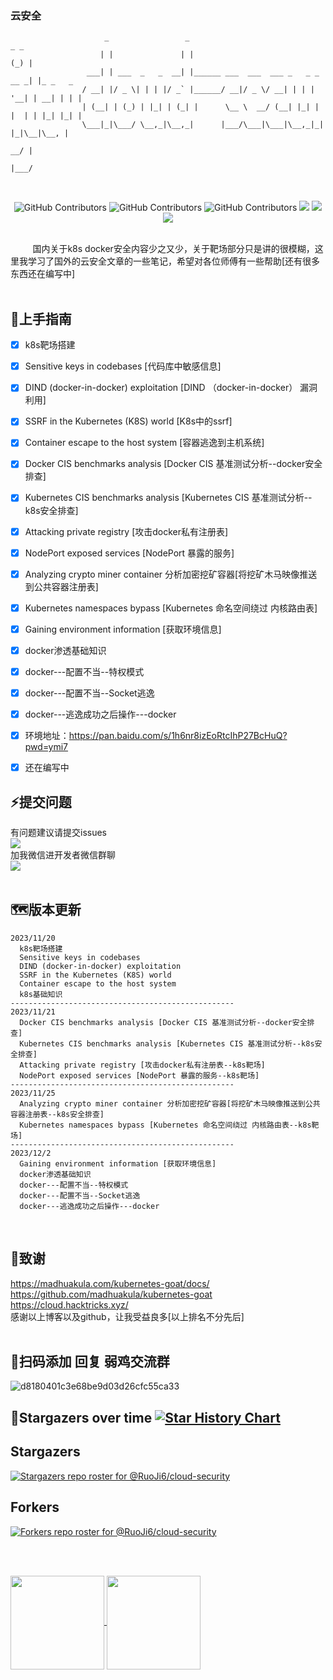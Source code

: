 ### 云安全
                         _                 _                                 _ _         
                        | |               | |                               (_) |        
                     ___| | ___  _   _  __| |______ ___  ___  ___ _   _ _ __ _| |_ _   _ 
                    / __| |/ _ \| | | |/ _` |______/ __|/ _ \/ __| | | | '__| | __| | | |
                    | (__| | (_) | |_| | (_| |      \__ \  __/ (__| |_| | |  | | |_| |_| |
                    \___|_|\___/ \__,_|\__,_|      |___/\___|\___|\__,_|_|  |_|\__|\__, |
                                                                                    __/ |
                                                                                   |___/ 
<br/>
  <p align="center">
    <img alt="GitHub Contributors" src="https://img.shields.io/badge/%E4%BD%9C%E8%80%85-%E5%BC%B1%E9%B8%A1-red" />
    <img alt="GitHub Contributors" src="https://img.shields.io/badge/%E5%8D%9A%E5%AE%A2-www.taoyuan.cool-blue" />
    <img alt="GitHub Contributors" src="https://img.shields.io/badge/%E5%AE%89%E5%85%A8%E5%9B%A2%E9%98%9F-One--fox-pink" />
    <img src="https://img.shields.io/badge/WeChat-vivo50KFCKFC-black">
    <img src="https://badgen.net/github/stars/RuoJi6/cloud-security/?icon=github&color=black">
    <img src="https://badgen.net/github/issues/RuoJi6/cloud-security">
</p>
<br/>
&nbsp;&nbsp;&nbsp;&nbsp;&nbsp;&nbsp;&nbsp;&nbsp; 国内关于k8s docker安全内容少之又少，关于靶场部分只是讲的很模糊，这里我学习了国外的云安全文章的一些笔记，希望对各位师傅有一些帮助[还有很多东西还在编写中]
<br/><br/>


## 🚀上手指南
* [x] k8s靶场搭建
* [x] Sensitive keys in codebases [代码库中敏感信息]
* [x] DIND (docker-in-docker) exploitation [DIND （docker-in-docker） 漏洞利用]
* [x] SSRF in the Kubernetes (K8S) world [K8s中的ssrf]
* [x] Container escape to the host system [容器逃逸到主机系统]
* [x] Docker CIS benchmarks analysis [Docker CIS 基准测试分析--docker安全排查]
* [x] Kubernetes CIS benchmarks analysis [Kubernetes CIS 基准测试分析--k8s安全排查]
* [x] Attacking private registry [攻击docker私有注册表]
* [x] NodePort exposed services [NodePort 暴露的服务]
* [x] Analyzing crypto miner container 分析加密挖矿容器[将挖矿木马映像推送到公共容器注册表]
* [x] Kubernetes namespaces bypass [Kubernetes 命名空间绕过 内核路由表]
* [x] Gaining environment information [获取环境信息]
* [x] docker渗透基础知识 
* [x] docker---配置不当--特权模式
* [x] docker---配置不当--Socket逃逸
* [x] docker---逃逸成功之后操作---docker
* [x] 环境地址：https://pan.baidu.com/s/1h6nr8izEoRtcIhP27BcHuQ?pwd=ymi7 
* [x] 还在编写中


## :zap:提交问题
有问题建议请提交issues<br/>
<a href="https://github.com/RuoJi6/cloud-security/issues"><img src="https://badgen.net/github/issues/RuoJi6/cloud-security"></a>
<br/>
加我微信进开发者微信群聊 
<br/><img src="https://img.shields.io/badge/WeChat-vivo50KFCKFC-green">
<br/>
<br/>

## :world_map:版本更新
```
2023/11/20
  k8s靶场搭建
  Sensitive keys in codebases
  DIND (docker-in-docker) exploitation
  SSRF in the Kubernetes (K8S) world
  Container escape to the host system
  k8s基础知识
--------------------------------------------------
2023/11/21
  Docker CIS benchmarks analysis [Docker CIS 基准测试分析--docker安全排查]
  Kubernetes CIS benchmarks analysis [Kubernetes CIS 基准测试分析--k8s安全排查]
  Attacking private registry [攻击docker私有注册表--k8s靶场]
  NodePort exposed services [NodePort 暴露的服务--k8s靶场]
--------------------------------------------------
2023/11/25
  Analyzing crypto miner container 分析加密挖矿容器[将挖矿木马映像推送到公共容器注册表--k8s安全排查]
  Kubernetes namespaces bypass [Kubernetes 命名空间绕过 内核路由表--k8s靶场]
--------------------------------------------------
2023/12/2
  Gaining environment information [获取环境信息]
  docker渗透基础知识 
  docker---配置不当--特权模式
  docker---配置不当--Socket逃逸
  docker---逃逸成功之后操作---docker
```

<br/>



## :clap:致谢
https://madhuakula.com/kubernetes-goat/docs/<br/>
https://github.com/madhuakula/kubernetes-goat<br/>
https://cloud.hacktricks.xyz/<br/>
感谢以上博客以及github，让我受益良多[以上排名不分先后]
<br/><br/>

## 🚨扫码添加 回复  弱鸡交流群
![d8180401c3e68be9d03d26cfc55ca33](https://github.com/RuoJi6/cloud-security/assets/79234113/7bd77101-782f-4d0c-a4bc-4ee9f73308b9)

## :star2:Stargazers over time  [![Star History Chart](https://api.star-history.com/svg?repos=RuoJi6/cloud-security&type=Date)](https://star-history.com/#RuoJi6/cloud-security&Date)

## Stargazers

[![Stargazers repo roster for @RuoJi6/cloud-security](http://reporoster.com/stars/RuoJi6/cloud-security)](https://github.com/RuoJi6/cloud-security/stargazers)


## Forkers

[![Forkers repo roster for @RuoJi6/cloud-security](http://reporoster.com/forks/RuoJi6/cloud-security)](https://github.com/RuoJi6/cloud-security/network/members)


<br/><br/>

<a href="https://github.com/RuoJi6">
  <img height=150 align="center" src="https://github-readme-stats.vercel.app/api?username=RuoJi6"/>
</a>
<a href="https://github.com/RuoJi6/cloud-security/">
  <img height=150 align="center" src="https://github-readme-stats.vercel.app/api/top-langs?username=RuoJi6&layout=compact&langs_count=8&card_width=320" />
</a>



